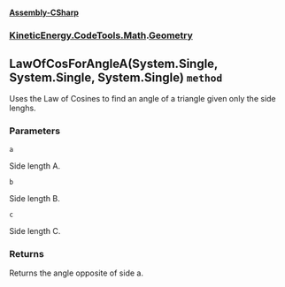 #### [Assembly-CSharp](./Assembly-CSharp.md 'Assembly-CSharp')
### [KineticEnergy.CodeTools.Math](./Assembly-CSharp.md#KineticEnergy-CodeTools-Math 'KineticEnergy.CodeTools.Math').[Geometry](./KineticEnergy-CodeTools-Math-Geometry.md 'KineticEnergy.CodeTools.Math.Geometry')
## LawOfCosForAngleA(System.Single, System.Single, System.Single) `method`
Uses the Law of Cosines to find an angle of a triangle given only the side lenghs.
### Parameters

<a name='KineticEnergy-CodeTools-Math-Geometry-LawOfCosForAngleA(System-Single-_System-Single-_System-Single)-a'></a>
`a`

Side length A.

<a name='KineticEnergy-CodeTools-Math-Geometry-LawOfCosForAngleA(System-Single-_System-Single-_System-Single)-b'></a>
`b`

Side length B.

<a name='KineticEnergy-CodeTools-Math-Geometry-LawOfCosForAngleA(System-Single-_System-Single-_System-Single)-c'></a>
`c`

Side length C.
### Returns
Returns the angle opposite of side a.
